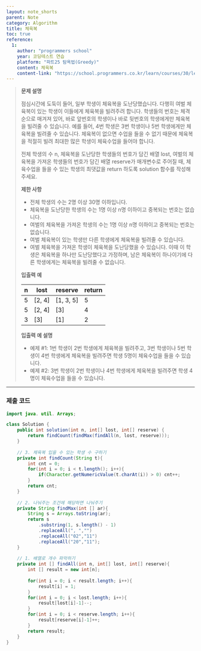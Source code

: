```yaml
---
layout: note_shorts
parent: Note
category: Algorithm
title: 체육복
toc: true
reference:
  1: 
    author: "programmers school"
    year: 코딩테스트 연습
    platform: "파트25 탐욕법(Greedy)"
    content: 체육복
    content-link: "https://school.programmers.co.kr/learn/courses/30/lessons/42862"
---
```


> **문제 설명**
>
> 점심시간에 도둑이 들어, 일부 학생이 체육복을 도난당했습니다. 다행히 여벌 체육복이 있는 학생이 이들에게 체육복을 빌려주려 합니다. 학생들의 번호는 체격 순으로 매겨져 있어, 바로 앞번호의 학생이나 바로 뒷번호의 학생에게만 체육복을 빌려줄 수 있습니다. 예를 들어, 4번 학생은 3번 학생이나 5번 학생에게만 체육복을 빌려줄 수 있습니다. 체육복이 없으면 수업을 들을 수 없기 때문에 체육복을 적절히 빌려 최대한 많은 학생이 체육수업을 들어야 합니다.
>
> 전체 학생의 수 n, 체육복을 도난당한 학생들의 번호가 담긴 배열 lost, 여벌의 체육복을 가져온 학생들의 번호가 담긴 배열 reserve가 매개변수로 주어질 때, 체육수업을 들을 수 있는 학생의 최댓값을 return 하도록 solution 함수를 작성해주세요.
>
> **제한 사항**
>
> - 전체 학생의 수는 2명 이상 30명 이하입니다. 
> - 체육복을 도난당한 학생의 수는 1명 이상 n명 이하이고 중복되는 번호는 없습니다. 
> - 여벌의 체육복을 가져온 학생의 수는 1명 이상 n명 이하이고 중복되는 번호는 없습니다.
> - 여벌 체육복이 있는 학생만 다른 학생에게 체육복을 빌려줄 수 있습니다. 
> - 여벌 체육복을 가져온 학생이 체육복을 도난당했을 수 있습니다. 이때 이 학생은 체육복을 하나만 도난당했다고 가정하며, 남은 체육복이 하나이기에 다른 학생에게는 체육복을 빌려줄 수 없습니다.
>
> **입출력 예**
>
> | n | lost | reserve | return |
> | --- | --- | --- | --- |
> | 5 | \[2, 4\] | \[1, 3, 5\] | 5 |
> | 5 | \[2, 4\] | \[3\] | 4 |
> | 3 | \[3\] | \[1\] | 2 |
>
> **입출력 예 설명**
>
> - 예제 #1: 1번 학생이 2번 학생에게 체육복을 빌려주고, 3번 학생이나 5번 학생이 4번 학생에게 체육복을 빌려주면 학생 5명이 체육수업을 들을 수 있습니다.
> - 예제 #2: 3번 학생이 2번 학생이나 4번 학생에게 체육복을 빌려주면 학생 4명이 체육수업을 들을 수 있습니다.

---

### 제출 코드

```java
import java. util. Arrays;

class Solution {
    public int solution(int n, int[] lost, int[] reserve) {
        return findCount(findMax(findAll(n, lost, reserve)));
    }
    
    // 3. 체육복 입을 수 있는 학생 수 구하기
    private int findCount(String t){
        int cnt = 0;
        for(int i = 0; i < t.length(); i++){
            if(Character.getNumericValue(t.charAt(i)) > 0) cnt++;
        }
        return cnt;
    }
    
    // 2. 나눠주는 조건에 해당하면 나눠주기
    private String findMax(int [] ar){
        String s = Arrays.toString(ar);
        return s
            .substring(1, s.length() - 1)
            .replaceAll(", ","")
            .replaceAll("02","11")
            .replaceAll("20","11");
    }
    
    // 1. 배열로 개수 파악하기
    private int [] findAll(int n, int[] lost, int[] reserve){
        int [] result = new int[n];
        
        for(int i = 0; i < result.length; i++){
            result[i] = 1;
        }
        for(int i = 0; i < lost.length; i++){
            result[lost[i]-1]--;
        }
        for(int i = 0; i < reserve.length; i++){
            result[reserve[i]-1]++;
        }
        return result;
    }
}
```